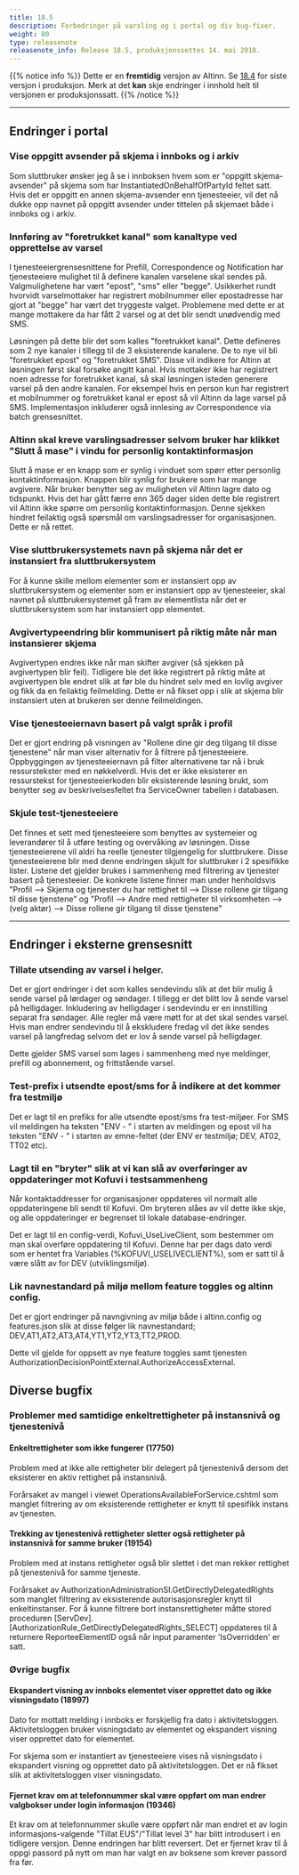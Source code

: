 ```yaml
---
title: 18.5
description: Forbedringer på varsling og i portal og div bug-fixer.
weight: 80
type: releasenote
releasenote_info: Release 18.5, produksjonssettes 14. mai 2018.
---
```


{{% notice info %}}
Dette er en **fremtidig** versjon av Altinn. Se [18.4](../18-4) for siste versjon i produksjon. Merk at det **kan** skje endringer i innhold helt til versjonen er produksjonssatt.
{{% /notice %}}

***
## Endringer i portal
### Vise oppgitt avsender på skjema i innboks og i arkiv
Som sluttbruker ønsker jeg å se i innboksen hvem som er "oppgitt skjema-avsender" på skjema som har InstantiatedOnBehalfOfPartyId feltet satt. Hvis det er oppgitt en annen skjema-avsender enn tjenesteeier, vil det nå dukke opp navnet på oppgitt avsender under tittelen på skjemaet både i innboks og i arkiv.


### Innføring av "foretrukket kanal" som kanaltype ved opprettelse av varsel
I tjenesteeiergrensesnittene for Prefill, Correspondence og Notification har tjenesteeiere mulighet til å definere kanalen varselene skal sendes på. Valgmulighetene har vært "epost", "sms" eller "begge". Usikkerhet rundt hvorvidt varselmottaker har registrert mobilnummer eller epostadresse har gjort at "begge" har vært det tryggeste valget. Problemene med dette er at mange mottakere da har fått 2 varsel og at det blir sendt unødvendig med SMS.

Løsningen på dette blir det som kalles "foretrukket kanal". Dette defineres som 2 nye kanaler i tillegg til de 3 eksisterende kanalene. De to nye vil bli "foretrukket epost" og "foretrukket SMS". Disse vil indikere for Altinn at løsningen først skal forsøke angitt kanal. Hvis mottaker ikke har registrert noen adresse for foretrukket kanal, så skal løsningen isteden generere varsel på den andre kanalen. For eksempel hvis en person kun har registrert et mobilnummer og foretrukket kanal er epost så vil Altinn da lage varsel på SMS. Implementasjon inkluderer også innlesing av Correspondence via batch grensesnittet.


### Altinn skal kreve varslingsadresser selvom bruker har klikket "Slutt å mase" i vindu for personlig kontaktinformasjon
Slutt å mase er en knapp som er synlig i vinduet som spørr etter personlig kontaktinformasjon. Knappen blir synlig for brukere som har mange avgivere. Når bruker benytter seg av muligheten vil Altinn lagre dato og tidspunkt. Hvis det har gått færre enn 365 dager siden dette ble registrert vil Altinn ikke spørre om personlig kontaktinformasjon. Denne sjekken hindret feilaktig også spørsmål om varslingsadresser for organisasjonen. Dette er nå rettet.


### Vise sluttbrukersystemets navn på skjema når det er instansiert fra sluttbrukersystem
For å kunne skille mellom elementer som er instansiert opp av sluttbrukersystem og elementer som er instansiert opp av tjenesteeier, skal navnet på sluttbrukersystemet gå fram av elementlista når det er sluttbrukersystem som har instansiert opp elementet.


### Avgivertypeendring blir kommunisert på riktig måte når man instansierer skjema
Avgivertypen endres ikke når man skifter avgiver (så sjekken på avgivertypen blir feil). Tidligere ble det ikke registrert på riktig måte at avgivertypen ble endret slik at før ble du hindret selv med en lovlig avgiver og fikk da en feilaktig feilmelding. Dette er nå fikset opp i slik at skjema blir instansiert uten at brukeren ser denne feilmeldingen.

### Vise tjenesteeiernavn basert på valgt språk i profil 
Det er gjort endring på visningen av "Rollene dine gir deg tilgang til disse tjenestene" når man viser alternativ for å filtrere på tjenesteeiere. Oppbyggingen av tjenesteeiernavn på filter alternativene tar nå i bruk ressurstekster med en nøkkelverdi. Hvis det er ikke eksisterer en ressurstekst for tjenesteeierkoden blir eksisterende løsning brukt, som benytter seg av beskrivelsesfeltet fra ServiceOwner tabellen i databasen.

### Skjule test-tjenesteeiere
Det finnes et sett med tjenesteeiere som benyttes av systemeier og leverandører til å utføre testing og overvåking av løsningen. Disse tjenesteeierene vil aldri ha reelle tjenester tilgjengelig for sluttbrukere. Disse tjenesteeierene blir med denne endringen skjult for sluttbruker i 2 spesifikke lister. Listene det gjelder brukes i sammenheng med filtrering av tjenester basert på tjenesteeier. De konkrete listene finner man under henholdsvis "Profil --> Skjema og tjenester du har rettighet til --> Disse rollene gir tilgang til disse tjenstene" og "Profil --> Andre med rettigheter til virksomheten --> (velg aktør) --> Disse rollene gir tilgang til disse tjenstene"


***
## Endringer i eksterne grensesnitt
### Tillate utsending av varsel i helger.
Det er gjort endringer i det som kalles sendevindu slik at det blir mulig å sende varsel på lørdager og søndager. I tillegg er det blitt lov å sende varsel på helligdager. Inkludering av helligdager i sendevindu er en innstilling separat fra søndager. Alle regler må være møtt for at det skal sendes varsel. Hvis man endrer sendevindu til å ekskludere fredag vil det ikke sendes varsel på langfredag selvom det er lov å sende varsel på helligdager.

Dette gjelder SMS varsel som lages i sammenheng med nye meldinger, prefill og abonnement, og frittstående varsel.

### Test-prefix i utsendte epost/sms for å indikere at det kommer fra testmiljø
Det er lagt til en prefiks for alle utsendte epost/sms fra test-miljøer. For SMS vil meldingen ha teksten "ENV - " i starten av meldingen og epost vil ha teksten "ENV - " i starten av emne-feltet (der ENV er testmiljø; DEV, AT02, TT02 etc).

### Lagt til en "bryter" slik at vi kan slå av overføringer av oppdateringer mot Kofuvi i testsammenheng
Når kontaktaddresser for organisasjoner oppdateres vil normalt alle oppdateringene bli sendt til Kofuvi. Om bryteren slåes av vil dette ikke skje, og alle oppdateringer er begrenset til lokale database-endringer.

Det er lagt til en config-verdi, Kofuvi_UseLiveClient, som bestemmer om man skal overføre oppdatering til Kofuvi. Denne har per dags dato verdi som er hentet fra Variables (%KOFUVI_USELIVECLIENT%), som er satt til å være slått av for DEV (utviklingsmiljø).

### Lik navnestandard på miljø mellom feature toggles og altinn config.
Det er gjort endringer på navngivning av miljø både i altinn.config og features.json slik at disse følger lik navnestandard; DEV,AT1,AT2,AT3,AT4,YT1,YT2,YT3,TT2,PROD.

Dette vil gjelde for oppsett av nye feature toggles samt tjenesten AuthorizationDecisionPointExternal.AuthorizeAccessExternal.

## Diverse bugfix
### Problemer med samtidige enkeltrettigheter på instansnivå og tjenestenivå
#### Enkeltrettigheter som ikke fungerer (17750)
Problem med at ikke alle rettigheter blir delegert på tjenestenivå dersom det eksisterer en aktiv rettighet på instansnivå.

Forårsaket av mangel i viewet OperationsAvailableForService.cshtml som manglet filtrering av om eksisterende rettigheter er knytt til spesifikk instans av tjenesten.

#### Trekking av tjenestenivå rettigheter sletter også rettigheter på instansnivå for samme bruker (19154)
Problem med at instans rettigheter også blir slettet i det man rekker rettighet på tjenestenivå for samme tjeneste.

Forårsaket av AuthorizationAdministrationSI.GetDirectlyDelegatedRights som manglet filtrering av eksisterende autorisasjonsregler knytt til enkeltinstanser.
For å kunne filtrere bort instansrettigheter måtte stored proceduren [ServDev].[AuthorizationRule_GetDirectlyDelegatedRights_SELECT] oppdateres til å returnere ReporteeElementID også når input paramenter 'IsOverridden' er satt.

### Øvrige bugfix
#### Ekspandert visning av innboks elementet viser opprettet dato og ikke visningsdato (18997)
Dato for mottatt melding i innboks er forskjellig fra dato i aktivitetsloggen. Aktivitetsloggen bruker visningsdato av elementet og ekspandert visning viser opprettet dato for elementet.

For skjema som er instantiert av tjenesteeiere vises nå visningsdato i ekspandert visning og opprettet dato på aktivitetsloggen. Det er nå fikset slik at aktivitetsloggen viser visningsdato.

#### Fjernet krav om at telefonnummer skal være oppført om man endrer valgbokser under login informasjon (19346)
Et krav om at telefonnummer skulle være oppført når man endret et av login informasjons-valgende "Tillat EUS"/"Tillat level 3"  har blitt introdusert i en tidligere versjon. Denne endringen har blitt reversert.
Det er fjernet krav til å oppgi passord på nytt om man har valgt en av boksene som krever passord fra før.
